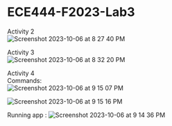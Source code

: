 # ECE444-F2023-Lab3

Activity 2<br>
![Screenshot 2023-10-06 at 8 27 40 PM](https://github.com/Peteredwardj/ECE444-F2023-Lab1/assets/51882829/5f033c5c-e0f6-4ad5-94cf-aa8a5b3c3c8b)

Activity 3<br>
![Screenshot 2023-10-06 at 8 32 20 PM](https://github.com/Peteredwardj/ECE444-F2023-Lab1/assets/51882829/ed7a84af-fa5f-4344-a691-4d0201d1067b)

Activity 4<br>
Commands: <br>
![Screenshot 2023-10-06 at 9 15 07 PM](https://github.com/Peteredwardj/ECE444-F2023-Lab1/assets/51882829/1bc5afd1-abf3-4acf-ad8b-f688740589c7)

![Screenshot 2023-10-06 at 9 15 16 PM](https://github.com/Peteredwardj/ECE444-F2023-Lab1/assets/51882829/30c6ea60-63cb-4961-9867-aa926126e905)

Running app : 
![Screenshot 2023-10-06 at 9 14 36 PM](https://github.com/Peteredwardj/ECE444-F2023-Lab1/assets/51882829/05574ce3-e8f4-472e-9c63-2db07fc40fbb)

